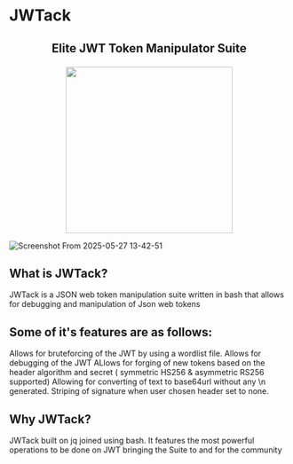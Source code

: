 # JWTack 
## <p align="center">Elite JWT Token Manipulator Suite</p>
<p align="center" >
<img src=https://github.com/user-attachments/assets/1272d5d1-32ed-4e5d-8ab1-bae773cd284f width=300 height=300>
</p>

![Screenshot From 2025-05-27 13-42-51](https://github.com/user-attachments/assets/9b3bed00-c468-4934-815d-173c4d8da9c9)


## What is JWTack?
JWTack is a JSON web token manipulation suite written in bash that allows for debugging and manipulation of Json web tokens
## Some of it's features are as follows:
Allows for bruteforcing of the JWT by using a wordlist file.
Allows for debugging of the JWT
ALlows for forging of new tokens based on the header algorithm and secret ( symmetric HS256 & asymmetric RS256 supported)
Allowing for converting of text to base64url without any \n generated.
Striping of signature when user chosen header set to none.

## Why JWTack?
JWTack built on jq joined using bash. It features the most powerful operations to be done on JWT bringing the Suite to and for 
the community 
